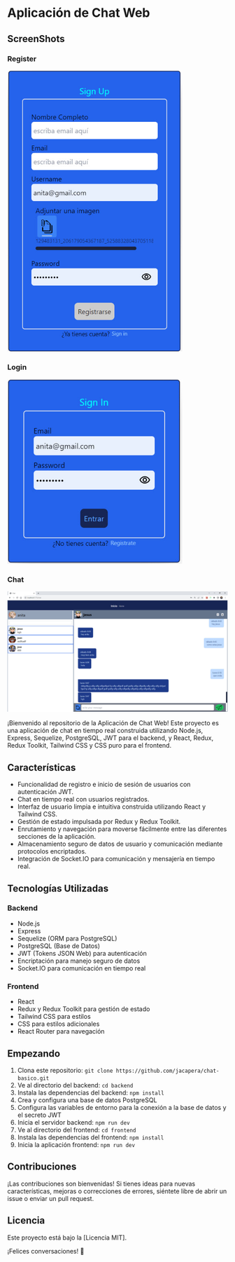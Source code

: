 # Aplicación de Chat Web


## ScreenShots
### Register
<img width="400px" src="./client/src/assets/screenShot/register.jpg"/>

### Login
<img width="400px" src="./client/src/assets/screenShot/login.jpg"/>

### Chat
<img width="800px" src="./client/src/assets/screenShot/chat.jpg"/>

¡Bienvenido al repositorio de la Aplicación de Chat Web! Este proyecto es una aplicación de chat en tiempo real construida utilizando Node.js, Express, Sequelize, PostgreSQL, JWT para el backend, y React, Redux, Redux Toolkit, Tailwind CSS y CSS puro para el frontend.

## Características

- Funcionalidad de registro e inicio de sesión de usuarios con autenticación JWT.
- Chat en tiempo real con usuarios registrados.
- Interfaz de usuario limpia e intuitiva construida utilizando React y Tailwind CSS.
- Gestión de estado impulsada por Redux y Redux Toolkit.
- Enrutamiento y navegación para moverse fácilmente entre las diferentes secciones de la aplicación.
- Almacenamiento seguro de datos de usuario y comunicación mediante protocolos encriptados.
- Integración de Socket.IO para comunicación y mensajería en tiempo real.

## Tecnologías Utilizadas

### Backend

- Node.js
- Express
- Sequelize (ORM para PostgreSQL)
- PostgreSQL (Base de Datos)
- JWT (Tokens JSON Web) para autenticación
- Encriptación para manejo seguro de datos
- Socket.IO para comunicación en tiempo real

### Frontend

- React
- Redux y Redux Toolkit para gestión de estado
- Tailwind CSS para estilos
- CSS para estilos adicionales
- React Router para navegación

## Empezando

1. Clona este repositorio: `git clone https://github.com/jacapera/chat-basico.git`
2. Ve al directorio del backend: `cd backend`
3. Instala las dependencias del backend: `npm install`
4. Crea y configura una base de datos PostgreSQL
5. Configura las variables de entorno para la conexión a la base de datos y el secreto JWT
6. Inicia el servidor backend: `npm run dev`
7. Ve al directorio del frontend: `cd frontend`
8. Instala las dependencias del frontend: `npm install`
9. Inicia la aplicación frontend: `npm run dev`


## Contribuciones

¡Las contribuciones son bienvenidas! Si tienes ideas para nuevas características, mejoras o correcciones de errores, siéntete libre de abrir un issue o enviar un pull request.

## Licencia

Este proyecto está bajo la [Licencia MIT].

¡Felices conversaciones! 🚀
